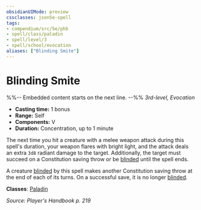 ```yaml
---
obsidianUIMode: preview
cssclasses: json5e-spell
tags:
- compendium/src/5e/phb
- spell/class/paladin
- spell/level/3
- spell/school/evocation
aliases: ["Blinding Smite"]
---
```

# Blinding Smite
%%-- Embedded content starts on the next line. --%%
*3rd-level, Evocation*  

- **Casting time:** 1 bonus
- **Range:** Self
- **Components:** V
- **Duration:** Concentration, up to 1 minute

The next time you hit a creature with a melee weapon attack during this spell's duration, your weapon flares with bright light, and the attack deals an extra `3d8` radiant damage to the target. Additionally, the target must succeed on a Constitution saving throw or be [blinded](rules/conditions.md#blinded) until the spell ends.

A creature [blinded](rules/conditions.md#blinded) by this spell makes another Constitution saving throw at the end of each of its turns. On a successful save, it is no longer [blinded](rules/conditions.md#blinded).

**Classes**: [Paladin](paladin.md)

*Source: Player's Handbook p. 219*